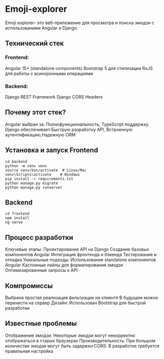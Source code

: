 # Emoji-explorer
Emoji explorer- это веб-приложение для просмотра и поиска эмодзи с использованием Angular и Django. 
## Технический стек
### Frontend:
Angular 15+ (standalone components)
Bootstrap 5 для стилизации
RxJS для работы с асинхронными операциями
### Backend:
Django REST Framework
Django CORS Headers
## Почему этот стек?
Angular выбран за: Полнофункциональность, TypeScript поддержку.
Django обеспечивает:Быструю разработку API, Встроенную аутентификацию,Надежную ORM
## Установка и запуск Frontend
```
cd backend
python -m venv venv
source venv/bin/activate  # Linux/Mac
venv\Scripts\activate    # Windows
pip install -r requirements.txt
python manage.py migrate
python manage.py runserver
```
## Backend
```
cd frontend
npm install
ng serve
```
## Процесс разработки
Ключевые этапы:
Проектирование API на Django
Создание базовых компонентов Angular
Интеграция фронтенда и бэкенда
Тестирование и отладка
Уникальные подходы:
Использование standalone компонентов Angular
Кастомные пайпы для форматирования эмодзи
Оптимизированные запросы к API
## Компромиссы
Выбрана простая реализация фильтрации на клиенте
В будущем можно перенести на сервер
Дизайн:
Использован Bootstrap для быстрой разработки
## Известные проблемы
Отображение эмодзи:
Некоторые эмодзи могут некорректно отображаться в старых браузерах
Производительность:
При большом количестве эмодзи могут быть задержки
CORS:
В разработке требуется правильная настройка
